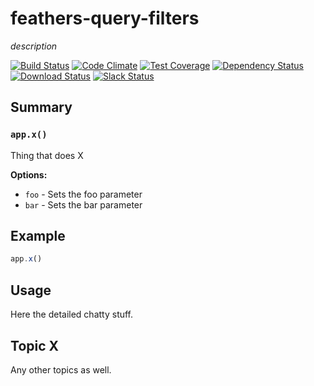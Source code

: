 # feathers-query-filters
*description*

[![Build Status](https://travis-ci.org/feathersjs/feathers-query-filters.png?branch=master)](https://travis-ci.org/feathersjs/feathers-query-filters)
[![Code Climate](https://codeclimate.com/github/feathersjs/feathers-query-filters/badges/gpa.svg)](https://codeclimate.com/github/feathersjs/feathers-query-filters)
[![Test Coverage](https://codeclimate.com/github/feathersjs/feathers-query-filters/badges/coverage.svg)](https://codeclimate.com/github/feathersjs/feathers-query-filters/coverage)
[![Dependency Status](https://img.shields.io/david/feathersjs/feathers-query-filters.svg?style=flat-square)](https://david-dm.org/feathersjs/feathers-query-filters)
[![Download Status](https://img.shields.io/npm/dm/feathers-query-filters.svg?style=flat-square)](https://www.npmjs.com/package/feathers-query-filters)
[![Slack Status](http://slack.feathersjs.com/badge.svg)](http://slack.feathersjs.com)


## Summary

### `app.x()`

Thing that does X

__Options:__

- `foo` - Sets the foo parameter
- `bar` - Sets the bar parameter

## Example

```js
app.x()
```

## Usage

Here the detailed chatty stuff.

## Topic X

Any other topics as well.